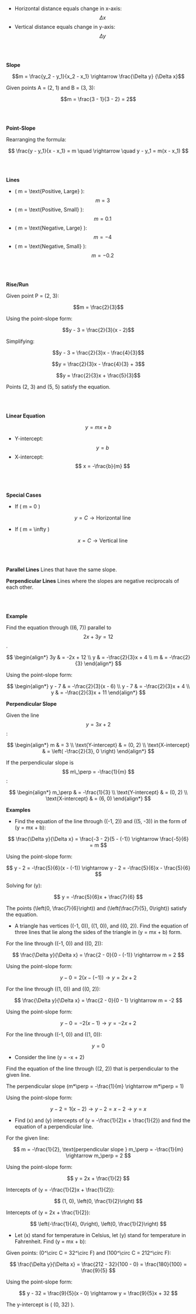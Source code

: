<br><br>

- Horizontal distance equals change in x-axis: <span style="display: inline;">$$\Delta x$$</span>
- Vertical distance equals change in y-axis: <span style="display: inline;">$$\Delta y$$</span>

<br><br>

**Slope**

$$m = \frac{y_2 - y_1}{x_2 - x_1} \rightarrow \frac{\Delta y} {\Delta x}$$

Given points A = (2, 1) and B = (3, 3):

$$m = \frac{3 - 1}{3 - 2} = 2$$

<br><br>

**Point-Slope**

Rearranging the formula:

$$
\frac{y - y_1}{x - x_1} = m \quad \rightarrow \quad y - y_1 = m(x - x_1)
$$

<br><br>

**Lines**

- \( m = \text{Positive, Large} \): $$ m = 3 $$
- \( m = \text{Positive, Small} \): $$ m = 0.1 $$
- \( m = \text{Negative, Large} \): $$ m = -4 $$
- \( m = \text{Negative, Small} \): $$ m = -0.2 $$

<br><br>

**Rise/Run**

Given point P = (2, 3):

$$m = \frac{2}{3}$$

Using the point-slope form:

$$y - 3 = \frac{2}{3}(x - 2)$$

Simplifying:

$$y - 3 = \frac{2}{3}x - \frac{4}{3}$$

$$y = \frac{2}{3}x - \frac{4}{3} + 3$$

$$y = \frac{2}{3}x + \frac{5}{3}$$

Points \(2, 3\) and \(5, 5\) satisfy the equation.

<br><br>

**Linear Equation**

$$y = mx + b$$

- Y-intercept: $$ y = b $$
- X-intercept: $$ x = -\frac{b}{m} $$

<br><br>

**Special Cases**

- If \( m = 0 \)

  $$
  y = C \rightarrow \text{Horizontal line}
  $$

- If \( m = \infty \)

  $$
  x = C \rightarrow \text{Vertical line}
  $$

<br><br>

**Parallel Lines** Lines that have the same slope.

**Perpendicular Lines** Lines where the slopes are negative reciprocals of each other.

<br><br>

**Example**

Find the equation through \((6, 7)\) parallel to $$ 2x + 3y = 12 $$.

$$
\begin{align*}
3y & = -2x + 12 \\
y & = -\frac{2}{3}x + 4 \\
m & = -\frac{2}{3}
\end{align*}
$$

Using the point-slope form:

$$
\begin{align*}
y - 7 & = -\frac{2}{3}(x - 6) \\
y - 7 & = -\frac{2}{3}x + 4 \\
y & = -\frac{2}{3}x + 11
\end{align*}
$$

**Perpendicular Slope**

Given the line $$ y = 3x + 2 $$:

$$
\begin{align*}
m & = 3 \\
\text{Y-intercept} & = (0, 2) \\
\text{X-intercept} & = \left( -\frac{2}{3}, 0 \right)
\end{align*}
$$

If the perpendicular slope is $$ m\_\perp = -\frac{1}{m} $$:

$$
\begin{align*}
m_\perp & = -\frac{1}{3} \\
\text{Y-intercept} & = (0, 2) \\
\text{X-intercept} & = (6, 0)
\end{align*}
$$

**Examples**

- Find the equation of the line through \((-1, 2)\) and \((5, -3)\) in the form of \(y = mx + b\):

$$
\frac{\Delta y}{\Delta x} = \frac{-3 - 2}{5 - (-1)} \rightarrow \frac{-5}{6} = m
$$

Using the point-slope form:

$$
y - 2 = -\frac{5}{6}(x - (-1)) \rightarrow y - 2 = -\frac{5}{6}x - \frac{5}{6}
$$

Solving for \(y\):

$$
y = -\frac{5}{6}x + \frac{7}{6}
$$

The points \(\left(0, \frac{7}{6}\right)\) and \(\left(\frac{7}{5}, 0\right)\) satisfy the equation.

- A triangle has vertices \((-1, 0)\), \((1, 0)\), and \((0, 2)\). Find the equation of three lines that lie along the sides of the triangle in \(y = mx + b\) form.

For the line through \((-1, 0)\) and \((0, 2)\):

$$
\frac{\Delta y}{\Delta x} = \frac{2 - 0}{0 - (-1)} \rightarrow m = 2
$$

Using the point-slope form:

$$
y - 0 = 2(x - (-1)) \rightarrow y = 2x + 2
$$

For the line through \((1, 0)\) and \((0, 2)\):

$$
\frac{\Delta y}{\Delta x} = \frac{2 - 0}{0 - 1} \rightarrow m = -2
$$

Using the point-slope form:

$$
y - 0 = -2(x - 1) \rightarrow y = -2x + 2
$$

For the line through \((-1, 0)\) and \((1, 0)\):

$$
y = 0
$$

- Consider the line \(y = -x + 2\)

Find the equation of the line through \((2, 2)\) that is perpendicular to the given line.

The perpendicular slope \(m*\perp = -\frac{1}{m} \rightarrow m*\perp = 1\)

Using the point-slope form:

$$
y - 2 = 1(x - 2) \rightarrow y - 2 = x - 2 \rightarrow y = x
$$

- Find \(x\) and \(y\) intercepts of \(y = -\frac{1}{2}x + \frac{1}{2}\) and find the equation of a perpendicular line.

For the given line:

$$
m = -\frac{1}{2}, \text{perpendicular slope } m_\perp = -\frac{1}{m} \rightarrow m_\perp = 2
$$

Using the point-slope form:

$$
y = 2x + \frac{1}{2}
$$

Intercepts of \(y = -\frac{1}{2}x + \frac{1}{2}\):

$$
(1, 0), \left(0, \frac{1}{2}\right)
$$

Intercepts of \(y = 2x + \frac{1}{2}\):

$$
\left(-\frac{1}{4}, 0\right), \left(0, \frac{1}{2}\right)
$$

- Let \(x\) stand for temperature in Celsius, let \(y\) stand for temperature in Fahrenheit. Find \(y = mx + b\):

Given points: \(0^\circ C = 32^\circ F\) and \(100^\circ C = 212^\circ F\):

$$
\frac{\Delta y}{\Delta x} = \frac{212 - 32}{100 - 0} = \frac{180}{100} = \frac{9}{5}
$$

Using the point-slope form:

$$
y - 32 = \frac{9}{5}(x - 0) \rightarrow y = \frac{9}{5}x + 32
$$

The y-intercept is \( (0, 32) \).
